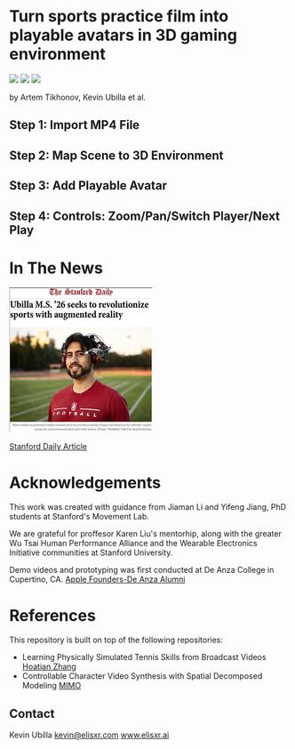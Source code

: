 # Turn sports practice film into playable avatars in 3D gaming environment
![](https://img.shields.io/static/v1?label=python&message=3.6|3.7&color=blue)
![](https://img.shields.io/static/v1?label=pytorch&message=1.4&color=<COLOR>)
[![](https://img.shields.io/static/v1?label=license&message=BSD3&color=green)](./License.txt)

by Artem Tikhonov, Kevin Ubilla et al.

## Step 1: Import MP4 File

## Step 2: Map Scene to 3D Environment

## Step 3: Add Playable Avatar 

## Step 4: Controls: Zoom/Pan/Switch Player/Next Play 


# In The News
![Stanford Daily Article](stanfordDailyArticle2.png?raw=true)

[Stanford Daily Article](https://stanforddaily.com/2022/10/20/ubilla-m-s-26-seeks-to-revolutionize-sports-with-augmented-reality/)


# Acknowledgements

This work was created with guidance from Jiaman Li and Yifeng Jiang, PhD students at Stanford's Movement Lab.

We are grateful for proffesor Karen Liu's mentorhip, along with the greater Wu Tsai Human Performance Alliance and the Wearable Electronics Initiative communities at Stanford University.

Demo videos and prototyping was first conducted at De Anza College in Cupertino, CA. [Apple Founders-De Anza Alumni](https://apple.fandom.com/wiki/De_Anza_College)

# References
This repository is built on top of the following repositories:
* Learning Physically Simulated Tennis Skills from Broadcast Videos [Hoatian Zhang](https://github.com/nv-tlabs/vid2player3d)
* Controllable Character Video Synthesis with Spatial Decomposed Modeling [MIMO](https://github.com/menyifang/MIMO)
    
## Contact
Kevin Ubilla kevin@elisxr.com
www.elisxr.ai
